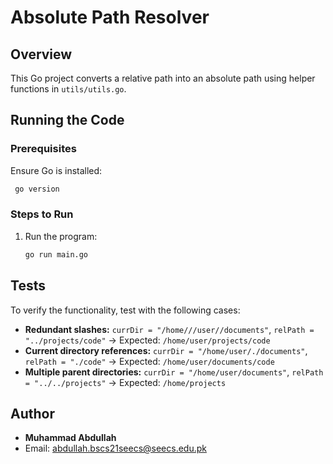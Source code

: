 # Absolute Path Resolver

## Overview
This Go project converts a relative path into an absolute path using helper functions in `utils/utils.go`.

## Running the Code
### Prerequisites
Ensure Go is installed:
```sh
 go version
```

### Steps to Run
1. Run the program:
   ```sh
   go run main.go
   ```

## Tests
To verify the functionality, test with the following cases:
- **Redundant slashes:** `currDir = "/home///user//documents"`, `relPath = "../projects/code"` → Expected: `/home/user/projects/code`
- **Current directory references:** `currDir = "/home/user/./documents"`, `relPath = "./code"` → Expected: `/home/user/documents/code`
- **Multiple parent directories:** `currDir = "/home/user/documents"`, `relPath = "../../projects"` → Expected: `/home/projects`

## Author
- **Muhammad Abdullah**
- Email: [abdullah.bscs21seecs@seecs.edu.pk](mailto:abdullah.bscs21seecs@seecs.edu.pk)


